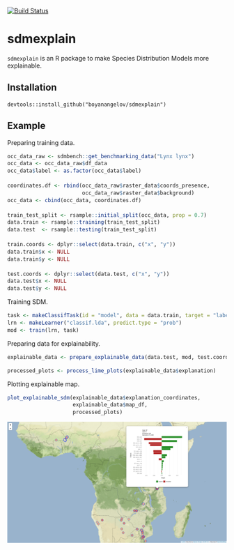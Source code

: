 <!-- README.md is generated from README.Rmd. Please edit that file -->
[![Build Status](https://travis-ci.org/boyanangelov/sdmexplain.svg?branch=master)](https://travis-ci.org/boyanangelov/sdmexplain)

sdmexplain
==========

`sdmexplain` is an R package to make Species Distribution Models more explainable.

Installation
------------

    devtools::install_github("boyanangelov/sdmexplain")

Example
-------

Preparing training data.

``` r
occ_data_raw <- sdmbench::get_benchmarking_data("Lynx lynx")
occ_data <- occ_data_raw$df_data
occ_data$label <- as.factor(occ_data$label)

coordinates.df <- rbind(occ_data_raw$raster_data$coords_presence,
                        occ_data_raw$raster_data$background)
occ_data <- cbind(occ_data, coordinates.df)

train_test_split <- rsample::initial_split(occ_data, prop = 0.7)
data.train <- rsample::training(train_test_split)
data.test  <- rsample::testing(train_test_split)

train.coords <- dplyr::select(data.train, c("x", "y"))
data.train$x <- NULL
data.train$y <- NULL

test.coords <- dplyr::select(data.test, c("x", "y"))
data.test$x <- NULL
data.test$y <- NULL
```

Training SDM.

``` r
task <- makeClassifTask(id = "model", data = data.train, target = "label")
lrn <- makeLearner("classif.lda", predict.type = "prob")
mod <- train(lrn, task)
```

Preparing data for explainability.

``` r
explainable_data <- prepare_explainable_data(data.test, mod, test.coords)
```

``` r
processed_plots <- process_lime_plots(explainable_data$explanation)
```

Plotting explainable map.

``` r
plot_explainable_sdm(explainable_data$explanation_coordinates,
                     explainable_data$map_df,
                     processed_plots)
```

![](screenshots/screenshot_1.png)
